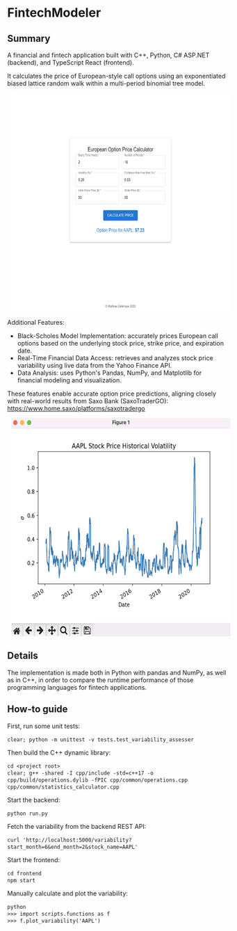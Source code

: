 # FintechModeler

## Summary 

A financial and fintech application built with C++, Python, C# ASP.NET (backend), and TypeScript React (frontend).

It calculates the price of European-style call options using an exponentiated biased lattice random walk within a multi-period binomial tree model.

<p float="left">
  <img src="screenshots/screenshot01.png" height ="502" width="590" hspace="10" />
</p>

Additional Features:
- Black-Scholes Model Implementation: accurately prices European call options based on the underlying stock price, strike price, and expiration date.
- Real-Time Financial Data Access: retrieves and analyzes stock price variability using live data from the Yahoo Finance API.
- Data Analysis: uses Python's Pandas, NumPy, and Matplotlib for financial modeling and visualization.

These features enable accurate option price predictions, aligning closely with real-world results from Saxo Bank (SaxoTraderGO): https://www.home.saxo/platforms/saxotradergo

<p float="left">
  <img src="screenshots/screenshot02.png" height ="502" width="590" hspace="10" />
</p>

## Details

The implementation is made both in Python with pandas and NumPy, as well as in C++, in order to compare the runtime performance of those programming languages for fintech applications.

## How-to guide

First, run some unit tests:
```
clear; python -m unittest -v tests.test_variability_assesser
```

Then build the C++ dynamic library:
```
cd <project root>
clear; g++ -shared -I cpp/include -std=c++17 -o cpp/build/operations.dylib -fPIC cpp/common/operations.cpp cpp/common/statistics_calculator.cpp 
```

Start the backend:
```
python run.py
```

Fetch the variability from the backend REST API:
```
curl 'http://localhost:5000/variability?start_month=6&end_month=2&stock_name=AAPL'
```

Start the frontend:
```
cd frontend
npm start
```

Manually calculate and plot the variability:
```
python
>>> import scripts.functions as f
>>> f.plot_variability('AAPL')
```

